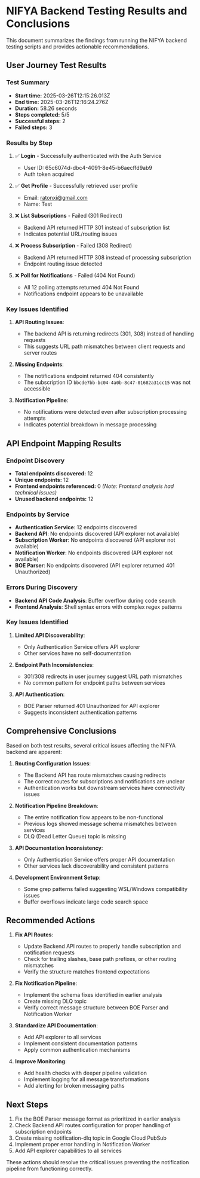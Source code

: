 # NIFYA Backend Testing Results and Conclusions

This document summarizes the findings from running the NIFYA backend testing scripts and provides actionable recommendations.

## User Journey Test Results

### Test Summary
- **Start time:** 2025-03-26T12:15:26.013Z
- **End time:** 2025-03-26T12:16:24.276Z
- **Duration:** 58.26 seconds
- **Steps completed:** 5/5
- **Successful steps:** 2
- **Failed steps:** 3

### Results by Step

1. ✅ **Login** - Successfully authenticated with the Auth Service
   - User ID: 65c6074d-dbc4-4091-8e45-b6aecffd9ab9
   - Auth token acquired

2. ✅ **Get Profile** - Successfully retrieved user profile
   - Email: ratonxi@gmail.com
   - Name: Test

3. ❌ **List Subscriptions** - Failed (301 Redirect)
   - Backend API returned HTTP 301 instead of subscription list
   - Indicates potential URL/routing issues

4. ❌ **Process Subscription** - Failed (308 Redirect)
   - Backend API returned HTTP 308 instead of processing subscription
   - Endpoint routing issue detected

5. ❌ **Poll for Notifications** - Failed (404 Not Found)
   - All 12 polling attempts returned 404 Not Found
   - Notifications endpoint appears to be unavailable

### Key Issues Identified

1. **API Routing Issues**:
   - The backend API is returning redirects (301, 308) instead of handling requests
   - This suggests URL path mismatches between client requests and server routes

2. **Missing Endpoints**:
   - The notifications endpoint returned 404 consistently
   - The subscription ID `bbcde7bb-bc04-4a0b-8c47-01682a31cc15` was not accessible

3. **Notification Pipeline**:
   - No notifications were detected even after subscription processing attempts
   - Indicates potential breakdown in message processing

## API Endpoint Mapping Results

### Endpoint Discovery

- **Total endpoints discovered:** 12
- **Unique endpoints:** 12
- **Frontend endpoints referenced:** 0 *(Note: Frontend analysis had technical issues)*
- **Unused backend endpoints:** 12

### Endpoints by Service

- **Authentication Service**: 12 endpoints discovered
- **Backend API**: No endpoints discovered (API explorer not available)
- **Subscription Worker**: No endpoints discovered (API explorer not available)
- **Notification Worker**: No endpoints discovered (API explorer not available)
- **BOE Parser**: No endpoints discovered (API explorer returned 401 Unauthorized)

### Errors During Discovery

- **Backend API Code Analysis**: Buffer overflow during code search
- **Frontend Analysis**: Shell syntax errors with complex regex patterns

### Key Issues Identified

1. **Limited API Discoverability**:
   - Only Authentication Service offers API explorer
   - Other services have no self-documentation

2. **Endpoint Path Inconsistencies**:
   - 301/308 redirects in user journey suggest URL path mismatches
   - No common pattern for endpoint paths between services

3. **API Authentication**:
   - BOE Parser returned 401 Unauthorized for API explorer
   - Suggests inconsistent authentication patterns

## Comprehensive Conclusions

Based on both test results, several critical issues affecting the NIFYA backend are apparent:

1. **Routing Configuration Issues**:
   - The Backend API has route mismatches causing redirects
   - The correct routes for subscriptions and notifications are unclear
   - Authentication works but downstream services have connectivity issues

2. **Notification Pipeline Breakdown**:
   - The entire notification flow appears to be non-functional
   - Previous logs showed message schema mismatches between services
   - DLQ (Dead Letter Queue) topic is missing

3. **API Documentation Inconsistency**:
   - Only Authentication Service offers proper API documentation
   - Other services lack discoverability and consistent patterns

4. **Development Environment Setup**:
   - Some grep patterns failed suggesting WSL/Windows compatibility issues
   - Buffer overflows indicate large code search space

## Recommended Actions

1. **Fix API Routes**:
   - Update Backend API routes to properly handle subscription and notification requests
   - Check for trailing slashes, base path prefixes, or other routing mismatches
   - Verify the structure matches frontend expectations

2. **Fix Notification Pipeline**:
   - Implement the schema fixes identified in earlier analysis
   - Create missing DLQ topic
   - Verify correct message structure between BOE Parser and Notification Worker

3. **Standardize API Documentation**:
   - Add API explorer to all services
   - Implement consistent documentation patterns
   - Apply common authentication mechanisms

4. **Improve Monitoring**:
   - Add health checks with deeper pipeline validation
   - Implement logging for all message transformations
   - Add alerting for broken messaging paths

## Next Steps

1. Fix the BOE Parser message format as prioritized in earlier analysis
2. Check Backend API routes configuration for proper handling of subscription endpoints
3. Create missing notification-dlq topic in Google Cloud PubSub
4. Implement proper error handling in Notification Worker
5. Add API explorer capabilities to all services

These actions should resolve the critical issues preventing the notification pipeline from functioning correctly.
